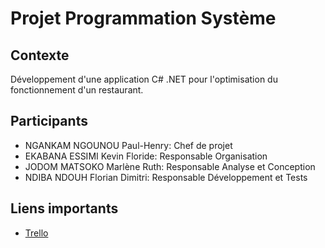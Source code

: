 # Projet Programmation Système

## Contexte

Développement d'une application C# .NET pour l'optimisation du fonctionnement d'un restaurant.

## Participants

- NGANKAM NGOUNOU Paul-Henry: Chef de projet
- EKABANA ESSIMI Kevin Floride: Responsable Organisation
- JODOM MATSOKO Marlène Ruth: Responsable Analyse et Conception
- NDIBA NDOUH Florian Dimitri: Responsable Développement et Tests

## Liens importants

- [Trello](https://trello.com/b/n9UFfufJ/projet-syst%C3%A8me)

